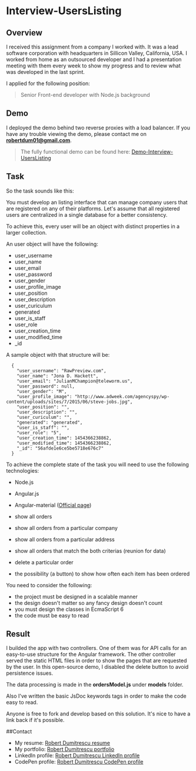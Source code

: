 # Interview-UsersListing

## Overview

I received this assignment from a company I worked with. It was a lead software corporation with headquarters in Sillicon Valley, California, USA. I worked from home as an outsourced developer and I had a presentation meeting with them every week to show my progress and to review what was developed in the last sprint.  

I applied for the following position:

> Senior Front-end developer with Node.js background

## Demo
I deployed the demo behind two reverse proxies with a load balancer. If you have any trouble viewing the demo, please contact me on **robertdum01@gmail.com**.
> The fully functional demo can be found here: [Demo-Interview-UsersListing](http://demouserslisting.rdumitrescu.com/admin/users)

## Task

So the task sounds like this:

You must develop an listing interface that can manage company users that are registered on any of their platforms. Let's assume that all registered users are centralized in a single database for a better consistency. 

To achieve this, every user will be an object with distinct properties in a larger collection.

An user object will have the following: 

- user_username
- user_name
- user_email
- user_password
- user_gender
- user_profile_image
- user_position
- user_description
- user_curiculum
- generated
- user_is_staff
- user_role
- user_creation_time
- user_modified_time
- _id

A sample object with that structure will be:

```
  {
    "user_username": "RawPreview.com",
    "user_name": "Jona D. Hackett",
    "user_email": "JulianMChampion@teleworm.us",
    "user_password": null,
    "user_gender": "M",
    "user_profile_image": "http://www.adweek.com/agencyspy/wp-content/uploads/sites/7/2015/06/steve-jobs.jpg",
    "user_position": "",
    "user_description": "",
    "user_curiculum": "",
    "generated": "generated",
    "user_is_staff": "",
    "user_role": "5",
    "user_creation_time": 1454366238862,
    "user_modified_time": 1454366238862,
    "_id": "56afde1e6ce5be5718e676c7"
  }
```

To achieve the complete state of the task you will need to use the following technologies:

- Node.js
- Angular.js
- Angular-material ([Official page](http://rdumitrescu.com/resume))


- show all orders
- show all orders from a particular company
- show all orders from a particular address
- show all orders that match the both criterias (reunion for data)
- delete a particular order
- the possibility (a button) to show how often each item has been ordered

You need to consider the following:

- the project must be designed in a scalable manner
- the design doesn't matter so any fancy design doesn't count
- you must design the classes in EcmaScript 6
- the code must be easy to read


## Result

I builded the app with two controllers. One of them was for API calls for an easy-to-use structure for the Angular framework.
The other controller served the static HTML files in order to show the pages that are requested by the user.
In this open-source demo, I disabled the delete button to avoid persistence issues.

The data processing is made in the **ordersModel.js** under **models** folder.

Also I've written the basic JsDoc keywords tags in order to make the code easy to read.

Anyone is free to fork and develop based on this solution. It's nice to have a link back if it's possible.



##Contact

- My resume: [Robert Dumitrescu resume](http://rdumitrescu.com/resume)
- My portfolio: [Robert Dumitrescu portfolio](http://rdumitrescu.com/portfolio/)
- LinkedIn profile: [Robert Dumitrescu LinkedIn profile](https://ro.linkedin.com/in/robertdumitrescu)
- CodePen profile: [Robert Dumitrescu CodePen profile](http://codepen.io/robertdumitrescu/)
